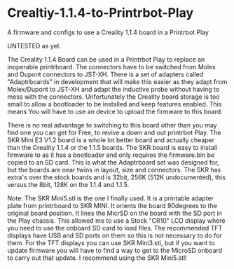 # Crealtiy-1.1.4-to-Printrbot-Play
A firmware and configs to use a Creality 1.1.4 board in a Printrbot Play

UNTESTED as yet.

The Creality 1.1.4 Board can be used in a Printrbot Play to replace an inoperable printrboard. The connectors have to be switched
from Molex and Dupont connectors to JST-XH. There is a set of adapters called "Adaptrboards" in development that will make this 
easier as they adapt from Molex/Dupont to JST-XH and adapt the inductive probe without having to mess with the connectors.
Unfortunately the Creality board storage is too small to allow a bootloader to be installed and keep features enabled. This means
You will have to use an device to upload the firmware to this board.

There is no real advantage to switching to this board other than you may find one you can get for Free, to revive a down and out
printrbot Play. The SKR Mini E3 V1.2 board is a whole lot better board and actually cheaper than the Creality 1.1.4 or the 1.1.5 boards.
The SKR board is easy to install firmware to as it has a bootloader and only requires the firmware.bin be copied to an SD card. 
This is what the Adaptrboard set was designed for, but the boards are near twins in layout, size and connectors. The SKR has extra's over
the stock boards and is 32bit, 256K (512K undocumented), this versus the 8bit, 128K on the 1.1.4 and 1.1.5.

Note:
The SKR Mini5.stl is the one I finally used. It is a printable adapter plate from printrboard to SKR MINI. It orients the board 90degrees to the original board position. It lines the MicrSD on the board with the SD port in the Play chassis. This allowed me to use a Stock "CR10" LCD display where you need to use the onboard SD card to load files. The recommended TFT displays have USB and SD ports on them so this is not necessary to do for them. For the TFT displays you can use SKR Mini3.stl, but if you want to update firmware you will have to find a way to get to the MicroSD onboard to carry out that update. I recommend using the SKR Mini5.stl!
